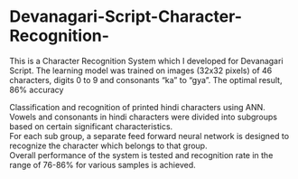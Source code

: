 # Devanagari-Script-Character-Recognition-
This is a Character Recognition System which I developed for Devanagari  Script. The learning model was trained on images (32x32 pixels) of 46 characters, digits 0 to 9 and consonants “ka” to “gya”.
The optimal result, 86% accuracy

Classification   and   recognition   of   printed   hindi   characters using  ANN.
Vowels  and consonants  in  hindi  characters  were  divided  into  subgroups based  on  certain  significant  characteristics.  
For  each  sub group,  a  separate  feed  forward  neural  network  is  designed  to recognize  the  character  which  belongs  to  that  group.  
Overall performance of the system is tested and recognition rate in the range of 76-86% for various samples is achieved.


